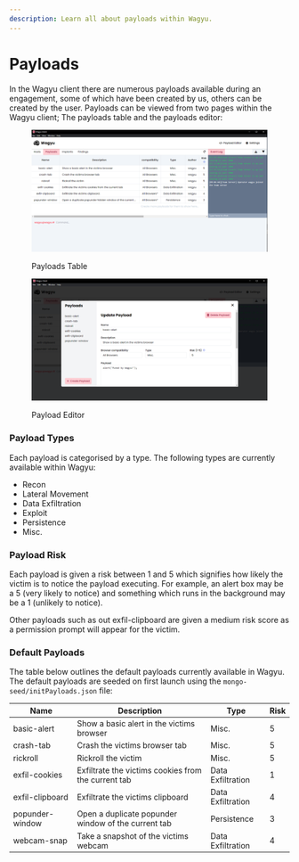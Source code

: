 ```yaml
---
description: Learn all about payloads within Wagyu.
---
```


# Payloads

In the Wagyu client there are numerous payloads available during an engagement, some of which have been created by us, others can be created by the user. Payloads can be viewed from two pages within the Wagyu client; The payloads table and the payloads editor:

<div>

<figure><img src="../.gitbook/assets/payloads-table.png" alt=""><figcaption><p>Payloads Table</p></figcaption></figure>

 

<figure><img src="../.gitbook/assets/payloads-editor-update.png" alt=""><figcaption><p>Payload Editor</p></figcaption></figure>

</div>

### Payload Types

Each payload is categorised by a type. The following types are currently available within Wagyu:

* Recon
* Lateral Movement
* Data Exfiltration
* Exploit
* Persistence
* Misc.

### Payload Risk

Each payload is given a risk between 1 and 5 which signifies how likely the victim is to notice the payload executing. For example, an alert box may be a 5 (very likely to notice) and something which runs in the background may be a 1 (unlikely to notice).

Other payloads such as out exfil-clipboard are given a medium risk score as a permission prompt will appear for the victim.

### Default Payloads

The table below outlines the default payloads currently available in Wagyu. The default payloads are seeded on first launch using the `mongo-seed/initPayloads.json` file:

<table><thead><tr><th>Name</th><th>Description</th><th>Type</th><th data-type="number">Risk</th></tr></thead><tbody><tr><td>basic-alert</td><td>Show a basic alert in the victims browser</td><td>Misc.</td><td>5</td></tr><tr><td>crash-tab</td><td>Crash the victims browser tab</td><td>Misc.</td><td>5</td></tr><tr><td>rickroll</td><td>Rickroll the victim</td><td>Misc.</td><td>5</td></tr><tr><td>exfil-cookies</td><td>Exfiltrate the victims cookies from the current tab</td><td>Data Exfiltration</td><td>1</td></tr><tr><td>exfil-clipboard</td><td>Exfiltrate the victims clipboard</td><td>Data Exfiltration</td><td>4</td></tr><tr><td>popunder-window</td><td>Open a duplicate popunder window of the current tab</td><td>Persistence</td><td>3</td></tr><tr><td>webcam-snap</td><td>Take a snapshot of the victims webcam</td><td>Data Exfiltration</td><td>4</td></tr></tbody></table>

